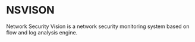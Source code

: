 # NSVISON
Network Security Vision is a network security monitoring system based on flow and log analysis engine.
